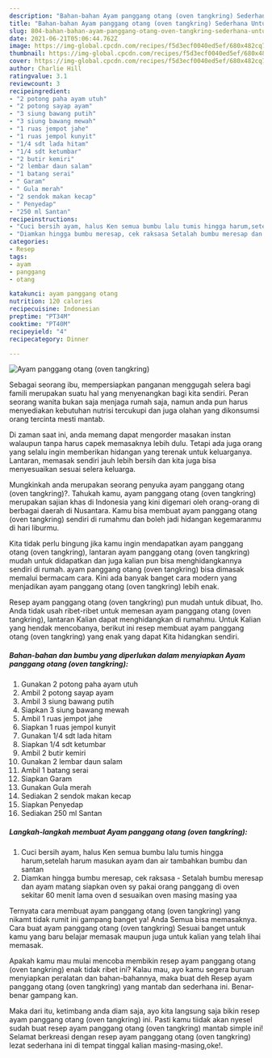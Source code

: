 ```yaml
---
description: "Bahan-bahan Ayam panggang otang (oven tangkring) Sederhana Untuk Jualan"
title: "Bahan-bahan Ayam panggang otang (oven tangkring) Sederhana Untuk Jualan"
slug: 804-bahan-bahan-ayam-panggang-otang-oven-tangkring-sederhana-untuk-jualan
date: 2021-06-21T05:06:44.762Z
image: https://img-global.cpcdn.com/recipes/f5d3ecf0040ed5ef/680x482cq70/ayam-panggang-otang-oven-tangkring-foto-resep-utama.jpg
thumbnail: https://img-global.cpcdn.com/recipes/f5d3ecf0040ed5ef/680x482cq70/ayam-panggang-otang-oven-tangkring-foto-resep-utama.jpg
cover: https://img-global.cpcdn.com/recipes/f5d3ecf0040ed5ef/680x482cq70/ayam-panggang-otang-oven-tangkring-foto-resep-utama.jpg
author: Charlie Hill
ratingvalue: 3.1
reviewcount: 3
recipeingredient:
- "2 potong paha ayam utuh"
- "2 potong sayap ayam"
- "3 siung bawang putih"
- "3 siung bawang mewah"
- "1 ruas jempot jahe"
- "1 ruas jempol kunyit"
- "1/4 sdt lada hitam"
- "1/4 sdt ketumbar"
- "2 butir kemiri"
- "2 lembar daun salam"
- "1 batang serai"
- " Garam"
- " Gula merah"
- "2 sendok makan kecap"
- " Penyedap"
- "250 ml Santan"
recipeinstructions:
- "Cuci bersih ayam, halus Ken semua bumbu lalu tumis hingga harum,setelah harum masukan ayam dan air tambahkan bumbu dan santan"
- "Diamkan hingga bumbu meresap, cek raksasa Setalah bumbu meresap dan ayam matang siapkan oven sy pakai orang panggang di oven sekitar 60 menit lama oven d sesuaikan oven masing masing yaa"
categories:
- Resep
tags:
- ayam
- panggang
- otang

katakunci: ayam panggang otang 
nutrition: 120 calories
recipecuisine: Indonesian
preptime: "PT34M"
cooktime: "PT40M"
recipeyield: "4"
recipecategory: Dinner

---
```



![Ayam panggang otang (oven tangkring)](https://img-global.cpcdn.com/recipes/f5d3ecf0040ed5ef/680x482cq70/ayam-panggang-otang-oven-tangkring-foto-resep-utama.jpg)

Sebagai seorang ibu, mempersiapkan panganan menggugah selera bagi famili merupakan suatu hal yang menyenangkan bagi kita sendiri. Peran seorang  wanita bukan saja menjaga rumah saja, namun anda pun harus menyediakan kebutuhan nutrisi tercukupi dan juga olahan yang dikonsumsi orang tercinta mesti mantab.

Di zaman  saat ini, anda memang dapat mengorder masakan instan walaupun tanpa harus capek memasaknya lebih dulu. Tetapi ada juga orang yang selalu ingin memberikan hidangan yang terenak untuk keluarganya. Lantaran, memasak sendiri jauh lebih bersih dan kita juga bisa menyesuaikan sesuai selera keluarga. 



Mungkinkah anda merupakan seorang penyuka ayam panggang otang (oven tangkring)?. Tahukah kamu, ayam panggang otang (oven tangkring) merupakan sajian khas di Indonesia yang kini digemari oleh orang-orang di berbagai daerah di Nusantara. Kamu bisa membuat ayam panggang otang (oven tangkring) sendiri di rumahmu dan boleh jadi hidangan kegemaranmu di hari liburmu.

Kita tidak perlu bingung jika kamu ingin mendapatkan ayam panggang otang (oven tangkring), lantaran ayam panggang otang (oven tangkring) mudah untuk didapatkan dan juga kalian pun bisa menghidangkannya sendiri di rumah. ayam panggang otang (oven tangkring) bisa dimasak memalui bermacam cara. Kini ada banyak banget cara modern yang menjadikan ayam panggang otang (oven tangkring) lebih enak.

Resep ayam panggang otang (oven tangkring) pun mudah untuk dibuat, lho. Anda tidak usah ribet-ribet untuk memesan ayam panggang otang (oven tangkring), lantaran Kalian dapat menghidangkan di rumahmu. Untuk Kalian yang hendak mencobanya, berikut ini resep membuat ayam panggang otang (oven tangkring) yang enak yang dapat Kita hidangkan sendiri.

<!--inarticleads1-->

##### Bahan-bahan dan bumbu yang diperlukan dalam menyiapkan Ayam panggang otang (oven tangkring):

1. Gunakan 2 potong paha ayam utuh
1. Ambil 2 potong sayap ayam
1. Ambil 3 siung bawang putih
1. Siapkan 3 siung bawang mewah
1. Ambil 1 ruas jempot jahe
1. Siapkan 1 ruas jempol kunyit
1. Gunakan 1/4 sdt lada hitam
1. Siapkan 1/4 sdt ketumbar
1. Ambil 2 butir kemiri
1. Gunakan 2 lembar daun salam
1. Ambil 1 batang serai
1. Siapkan  Garam
1. Gunakan  Gula merah
1. Sediakan 2 sendok makan kecap
1. Siapkan  Penyedap
1. Sediakan 250 ml Santan




<!--inarticleads2-->

##### Langkah-langkah membuat Ayam panggang otang (oven tangkring):

1. Cuci bersih ayam, halus Ken semua bumbu lalu tumis hingga harum,setelah harum masukan ayam dan air tambahkan bumbu dan santan
1. Diamkan hingga bumbu meresap, cek raksasa - Setalah bumbu meresap dan ayam matang siapkan oven sy pakai orang panggang di oven sekitar 60 menit lama oven d sesuaikan oven masing masing yaa




Ternyata cara membuat ayam panggang otang (oven tangkring) yang nikamt tidak rumit ini gampang banget ya! Anda Semua bisa memasaknya. Cara buat ayam panggang otang (oven tangkring) Sesuai banget untuk kamu yang baru belajar memasak maupun juga untuk kalian yang telah lihai memasak.

Apakah kamu mau mulai mencoba membikin resep ayam panggang otang (oven tangkring) enak tidak ribet ini? Kalau mau, ayo kamu segera buruan menyiapkan peralatan dan bahan-bahannya, maka buat deh Resep ayam panggang otang (oven tangkring) yang mantab dan sederhana ini. Benar-benar gampang kan. 

Maka dari itu, ketimbang anda diam saja, ayo kita langsung saja bikin resep ayam panggang otang (oven tangkring) ini. Pasti kamu tiidak akan nyesel sudah buat resep ayam panggang otang (oven tangkring) mantab simple ini! Selamat berkreasi dengan resep ayam panggang otang (oven tangkring) lezat sederhana ini di tempat tinggal kalian masing-masing,oke!.


